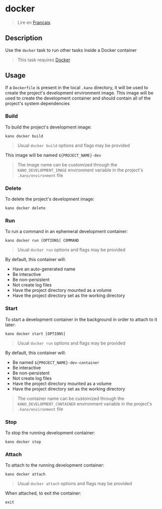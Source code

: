 # docker

> Lire en [Français](/docs/fr/tasks/docker.md)

## Description

Use the `docker` task to run other tasks inside a Docker container

> This task requires [Docker](https://github.com/docker)

## Usage

If a `Dockerfile` is present in the local `.kano` directory, it will be used to create the
project's development environment image. This image will be used to create the development
container and should contain all of the project's system dependencies

### Build

To build the project's development image:

```shell
kano docker build
```

> Usual `docker build` options and flags may be provided

This image will be named `${PROJECT_NAME}-dev`

> The image name can be customized through the `KANO_DEVELOPMENT_IMAGE` environment variable in
> the project's `.kano/environment` file

### Delete

To delete the project's development image:

```shell
kano docker delete
```

### Run

To run a command in an ephemeral development container:

```shell
kano docker run [OPTIONS] COMMAND
```

> Usual `docker run` options and flags may be provided

By default, this container will:

- Have an auto-generated name
- Be interactive
- Be non-persistent
- Not create log files
- Have the project directory mounted as a volume
- Have the project directory set as the working directory

### Start

To start a development container in the background in order to attach to it later:

```shell
kano docker start [OPTIONS]
```

> Usual `docker run` options and flags may be provided

By default, this container will:

- Be named `${PROJECT_NAME}-dev-container`
- Be interactive
- Be non-persistent
- Not create log files
- Have the project directory mounted as a volume
- Have the project directory set as the working directory

> The container name can be customized through the `KANO_DEVELOPMENT_CONTAINER` environment
> variable in the project's `.kano/environment` file

### Stop

To stop the running development container:

```shell
kano docker stop
```

### Attach

To attach to the running development container:

```shell
kano docker attach
```

> Usual `docker attach` options and flags may be provided

When attached, to exit the container:

```shell
exit
```
